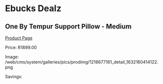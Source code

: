 
# Ebucks Dealz
## One By Tempur Support Pillow - Medium
[Product Page](https://www.ebucks.com/web/shop/productSelected.do?prodId=1218677161&catId=704984344)

Price: R1899.00

Image: /web/cms/system/galleries/pics/prodimg/1218677161_detail_1632160414122.png

Savings: 


	